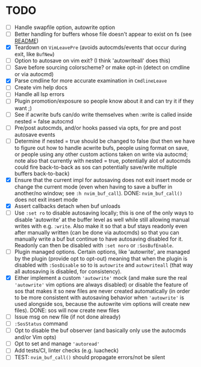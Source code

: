 # TODO

- [ ] Handle swapfile option, autowrite option
- [ ] Better handling for buffers whose file doesn't appear to exist on fs
      (see [README](/README.md))
- [x] Teardown on `VimLeavePre` (avoids autocmds/events that occur during
  exit, like `BufNew`)
- [ ] Option to autosave on vim exit? (I think 'autowriteall' does this)
- [ ] Save before sourcing colorscheme? or make opt-in (detect on cmdline or
      via autocmd)
- [x] Parse cmdline for more accurate examination in `CmdlineLeave`
- [ ] Create vim help docs
- [ ] Handle all lsp errors
- [ ] Plugin promotion/exposure so people know about it and can try it if they
      want ;)
- [ ] See if acwrite bufs can/do write themselves when :write is called inside
      nested = false autocmd
- [ ] Pre/post autocmds, and/or hooks passed via opts, for pre and post
      autosave events
- [ ] Determine if nested = true should be changed to false (but then we have
      to figure out how to handle acwrite bufs, people using format on save,
      or people using any other custom actions taken on write via autocmd;
      note also that currently with nested = true, potentially alot of
      autocmds could fire back-to-back as sos can potentially save/write
      multiple buffers back-to-back)
- [x] Ensure that the current impl for autosaving does not exit insert mode or
  change the current mode (even when having to save a buffer in another/no
  window; see `:h nvim_buf_call`). DONE: `nvim_buf_call()` does not exit
  insert mode
- [x] Assert callbacks detach when buf unloads
- [ ] Use `:set ro` to disable autosaving locally; this is one of the only
      ways to disable 'autowrite' at the buffer level as well while still
      allowing manual writes with e.g. `:write`. Also make it so that a buf
      stays readonly even after manually written (can be done via autocmds) so
      that you can manually write a buf but continue to have autosaving
      disabled for it. Readonly can then be disabled with `:set noro` or
      `:SosBufEnable`.
- [ ] Plugin managed options. Certain options, like 'autowrite', are managed
      by the plugin (provide opt to opt-out) meaning that when the plugin is
      disabled with `:SosDisable` so to is `autowrite` and `autowriteall`
      (that way all autosaving is disabled, for consistency).
- [x] Either implement a custom `'autowrite'` mock (and make sure the real
      `'autowrite'` vim options are always disabled) or disable the feature of
      sos that makes it so new files are never created automatically (in order
      to be more consistent with autosaving behavior when `'autowrite'` is
      used alongside sos, because the autowrite vim options will create new
      files). DONE: sos will now create new files
- [ ] Issue msg on new file (if not done already)
- [ ] `:SosStatus` command
- [ ] Opt to disable the buf observer (and basically only use the autocmds and/or Vim opts)
- [ ] Opt to set and manage `'autoread'`
- [ ] Add tests/CI, linter checks (e.g. luacheck)
- [ ] TEST: `nvim_buf_call()` should propagate errors/not be silent
